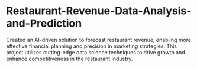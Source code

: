 # Restaurant-Revenue-Data-Analysis-and-Prediction

Created an AI-driven solution to forecast restaurant revenue, enabling more effective financial planning and precision in marketing strategies. This project utilizes cutting-edge data science techniques to drive growth and enhance competitiveness in the restaurant industry.
